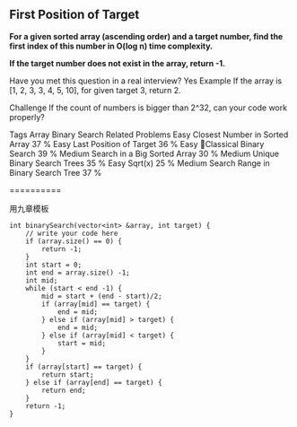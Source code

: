 ## First Position of Target ##
**For a given sorted array (ascending order) and a target number, find the first index of this number in O(log n) time complexity.**

**If the target number does not exist in the array, return -1.**

Have you met this question in a real interview? Yes
Example
If the array is [1, 2, 3, 3, 4, 5, 10], for given target 3, return 2.

Challenge 
If the count of numbers is bigger than 2^32, can your code work properly?

Tags 
Array Binary Search
Related Problems 
Easy Closest Number in Sorted Array 37 %
Easy Last Position of Target 36 %
Easy Classical Binary Search 39 %
Medium Search in a Big Sorted Array 30 %
Medium Unique Binary Search Trees 35 %
Easy Sqrt(x) 25 %
Medium Search Range in Binary Search Tree 37 %

==========

用九章模板

	int binarySearch(vector<int> &array, int target) {
	    // write your code here
	    if (array.size() == 0) {
	        return -1;
	    }
	    int start = 0;
	    int end = array.size() -1;
	    int mid;
	    while (start < end -1) {
	        mid = start + (end - start)/2;
	        if (array[mid] == target) {
	            end = mid;
	        } else if (array[mid] > target) {
	            end = mid;
	        } else if (array[mid] < target) {
	            start = mid;
	        }
	    }
	    if (array[start] == target) {
	        return start;
	    } else if (array[end] == target) {
	        return end;
	    }
	    return -1;
	}